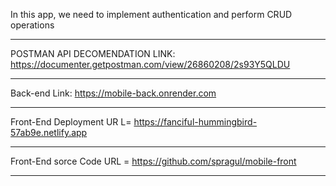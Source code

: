 In this app, we need to implement authentication and perform CRUD operations
<hr>

POSTMAN API DECOMENDATION LINK: https://documenter.getpostman.com/view/26860208/2s93Y5QLDU

<hr>

Back-end Link: https://mobile-back.onrender.com 

<hr>

Front-End Deployment UR L= https://fanciful-hummingbird-57ab9e.netlify.app

<hr>

Front-End sorce Code URL = https://github.com/spragul/mobile-front

<hr>


